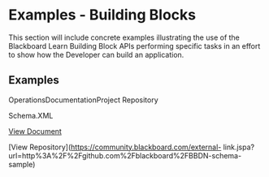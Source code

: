 # Examples - Building Blocks
This section will include concrete examples illustrating the use of the
Blackboard Learn Building Block APIs performing specific tasks in an effort to
show how the Developer can build an application.

## Examples

OperationsDocumentationProject Repository

Schema.XML

[View Document](https://community.blackboard.com/docs/DOC-1123)

[View Repository](https://community.blackboard.com/external-
link.jspa?url=http%3A%2F%2Fgithub.com%2Fblackboard%2FBBDN-schema-sample)

